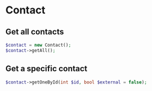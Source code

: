 # Contact

## Get all contacts
```php
$contact = new Contact();
$contact->getAll();
```

## Get a specific contact
```php
$contact->getOneById(int $id, bool $external = false);
```

